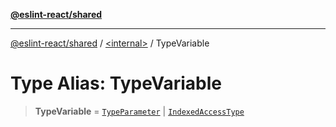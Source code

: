 [**@eslint-react/shared**](../../README.md)

***

[@eslint-react/shared](../../README.md) / [\<internal\>](../README.md) / TypeVariable

# Type Alias: TypeVariable

> **TypeVariable** = [`TypeParameter`](../interfaces/TypeParameter.md) \| [`IndexedAccessType`](../interfaces/IndexedAccessType.md)
